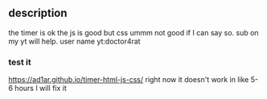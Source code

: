 ## description
the timer is ok the js is good  but css ummm not good if I can say so.
sub on my yt will help. user name yt:doctor4rat

### test it 
  https://ad1ar.github.io/timer-html-js-css/
right now it doesn't work in like 5-6 hours I will fix it